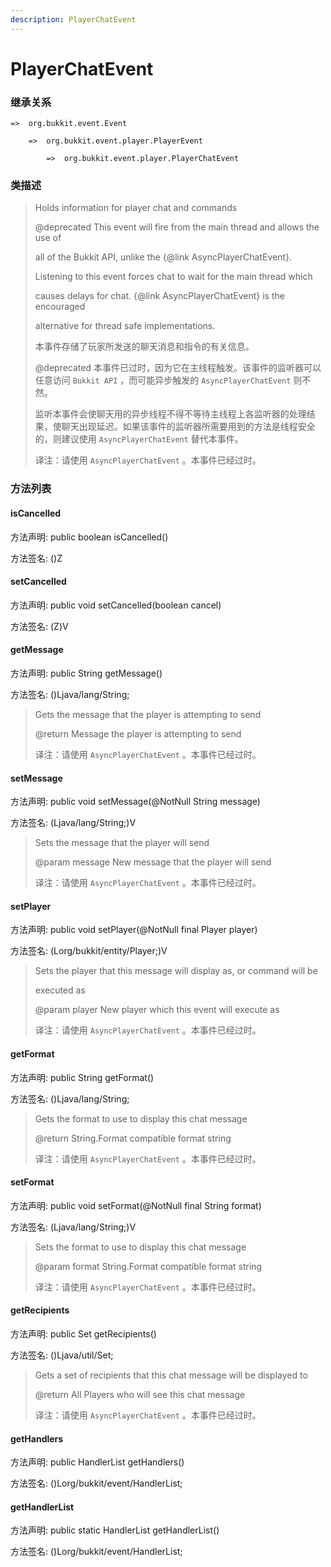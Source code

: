 ```yaml
---
description: PlayerChatEvent
---
```


# PlayerChatEvent

### 继承关系

    =>  org.bukkit.event.Event

        =>  org.bukkit.event.player.PlayerEvent

            =>  org.bukkit.event.player.PlayerChatEvent

### 类描述

> Holds information for player chat and commands
>
> @deprecated This event will fire from the main thread and allows the use of
>
> all of the Bukkit API, unlike the {@link AsyncPlayerChatEvent}.
>
> Listening to this event forces chat to wait for the main thread which
>
> causes delays for chat. {@link AsyncPlayerChatEvent} is the encouraged
>
> alternative for thread safe implementations.
> 
>
> 
> 本事件存储了玩家所发送的聊天消息和指令的有关信息。
>
> @deprecated 本事件已过时，因为它在主线程触发。该事件的监听器可以任意访问 `Bukkit API` ，而可能异步触发的 `AsyncPlayerChatEvent` 则不然。
>
> 监听本事件会使聊天用的异步线程不得不等待主线程上各监听器的处理结果，使聊天出现延迟。如果该事件的监听器所需要用到的方法是线程安全的，则建议使用 `AsyncPlayerChatEvent` 替代本事件。
> 
>
> 
> 译注：请使用 `AsyncPlayerChatEvent` 。本事件已经过时。

### 方法列表

#### isCancelled

方法声明: public boolean isCancelled()

方法签名: ()Z

#### setCancelled

方法声明: public void setCancelled(boolean cancel)

方法签名: (Z)V

#### getMessage

方法声明: public String getMessage()

方法签名: ()Ljava/lang/String;

> Gets the message that the player is attempting to send
>
> @return Message the player is attempting to send
> 
>
> 
> 译注：请使用 `AsyncPlayerChatEvent` 。本事件已经过时。

#### setMessage

方法声明: public void setMessage(@NotNull String message)

方法签名: (Ljava/lang/String;)V

> Sets the message that the player will send
>
> @param message New message that the player will send
> 
>
> 
> 译注：请使用 `AsyncPlayerChatEvent` 。本事件已经过时。

#### setPlayer

方法声明: public void setPlayer(@NotNull final Player player)

方法签名: (Lorg/bukkit/entity/Player;)V

> Sets the player that this message will display as, or command will be
>
> executed as
>
> @param player New player which this event will execute as
> 
>
> 
> 译注：请使用 `AsyncPlayerChatEvent` 。本事件已经过时。

#### getFormat

方法声明: public String getFormat()

方法签名: ()Ljava/lang/String;

> Gets the format to use to display this chat message
>
> @return String.Format compatible format string
> 
>
> 
> 译注：请使用 `AsyncPlayerChatEvent` 。本事件已经过时。

#### setFormat

方法声明: public void setFormat(@NotNull final String format)

方法签名: (Ljava/lang/String;)V

> Sets the format to use to display this chat message
>
> @param format String.Format compatible format string
> 
> 译注：请使用 `AsyncPlayerChatEvent` 。本事件已经过时。

#### getRecipients

方法声明: public Set<Player> getRecipients()

方法签名: ()Ljava/util/Set;

> Gets a set of recipients that this chat message will be displayed to
>
> @return All Players who will see this chat message
> 
>
> 
> 译注：请使用 `AsyncPlayerChatEvent` 。本事件已经过时。

#### getHandlers

方法声明: public HandlerList getHandlers()

方法签名: ()Lorg/bukkit/event/HandlerList;

#### getHandlerList

方法声明: public static HandlerList getHandlerList()

方法签名: ()Lorg/bukkit/event/HandlerList;